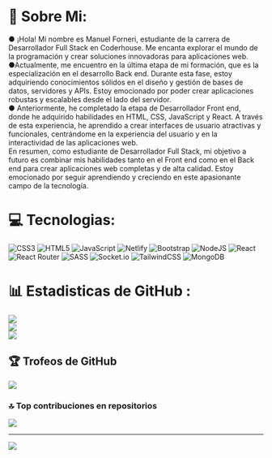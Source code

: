 # 💫 Sobre Mi:
&#9679; ¡Hola! Mi nombre es Manuel Forneri, estudiante de la carrera de Desarrollador Full Stack en Coderhouse. Me encanta explorar el mundo de la programación y crear soluciones innovadoras para aplicaciones web. <br>&#9679;Actualmente, me encuentro en la última etapa de mi formación, que es la especialización en el desarrollo Back end. Durante esta fase, estoy adquiriendo conocimientos sólidos en el diseño y gestión de bases de datos, servidores y APIs. Estoy emocionado por poder crear aplicaciones robustas y escalables desde el lado del servidor. <br>&#9679; Anteriormente, he completado la etapa de Desarrollador Front end, donde he adquirido habilidades en HTML, CSS, JavaScript y React. A través de esta experiencia, he aprendido a crear interfaces de usuario atractivas y funcionales, centrándome en la experiencia del usuario y en la interactividad de las aplicaciones web. <br> En resumen, como estudiante de Desarrollador Full Stack, mi objetivo a futuro es combinar mis habilidades tanto en el Front end como en el Back end para crear aplicaciones web completas y de alta calidad. Estoy emocionado por seguir aprendiendo y creciendo en este apasionante campo de la tecnología.

# 💻 Tecnologias:
![CSS3](https://img.shields.io/badge/css3-%231572B6.svg?style=flat-square&logo=css3&logoColor=white) ![HTML5](https://img.shields.io/badge/html5-%23E34F26.svg?style=flat-square&logo=html5&logoColor=white) ![JavaScript](https://img.shields.io/badge/javascript-%23323330.svg?style=flat-square&logo=javascript&logoColor=%23F7DF1E) ![Netlify](https://img.shields.io/badge/netlify-%23000000.svg?style=flat-square&logo=netlify&logoColor=#00C7B7) ![Bootstrap](https://img.shields.io/badge/bootstrap-%23563D7C.svg?style=flat-square&logo=bootstrap&logoColor=white) ![NodeJS](https://img.shields.io/badge/node.js-6DA55F?style=flat-square&logo=node.js&logoColor=white)  ![React](https://img.shields.io/badge/react-%2320232a.svg?style=flat-square&logo=react&logoColor=%2361DAFB) ![React Router](https://img.shields.io/badge/React_Router-CA4245?style=flat-square&logo=react-router&logoColor=white) ![SASS](https://img.shields.io/badge/SASS-hotpink.svg?style=flat-square&logo=SASS&logoColor=white) ![Socket.io](https://img.shields.io/badge/Socket.io-black?style=flat-square&logo=socket.io&badgeColor=010101) ![TailwindCSS](https://img.shields.io/badge/tailwindcss-%2338B2AC.svg?style=flat-square&logo=tailwind-css&logoColor=white) ![MongoDB](https://img.shields.io/badge/MongoDB-%234ea94b.svg?style=flat-square&logo=mongodb&logoColor=white)
# 📊 Estadisticas de GitHub :
![](https://github-readme-stats.vercel.app/api?username=ManuelForneri&theme=omni&hide_border=false&include_all_commits=false&count_private=false)<br/>
![](https://github-readme-streak-stats.herokuapp.com/?user=ManuelForneri&theme=omni&hide_border=false)<br/>
![](https://github-readme-stats.vercel.app/api/top-langs/?username=ManuelForneri&theme=omni&hide_border=false&include_all_commits=false&count_private=false&layout=compact)

## 🏆 Trofeos de GitHub 
![](https://github-profile-trophy.vercel.app/?username=ManuelForneri&theme=dracula&no-frame=false&no-bg=false&margin-w=4)


### 🔝 Top contribuciones en repositorios
![](https://github-contributor-stats.vercel.app/api?username=ManuelForneri&limit=5&theme=dracula&combine_all_yearly_contributions=true)

---
[![](https://visitcount.itsvg.in/api?id=ManuelForneri&icon=0&color=0)](https://visitcount.itsvg.in)

<!-- Proudly created with GPRM ( https://gprm.itsvg.in ) -->
